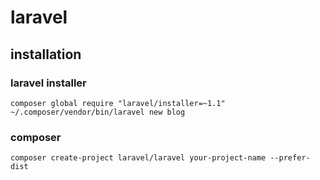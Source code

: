 # laravel
## installation
### laravel installer
```shell
composer global require "laravel/installer=~1.1"
~/.composer/vendor/bin/laravel new blog
```
### composer
```shell
composer create-project laravel/laravel your-project-name --prefer-dist
```
